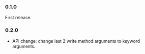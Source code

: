 ### 0.1.0

First release.

### 0.2.0

* API change: change last 2 write method arguments to keyword arguments.